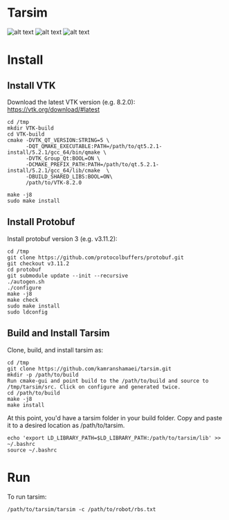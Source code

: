 # Tarsim

![alt text](https://raw.githubusercontent.com/kamranshamaei/tarsim/development/doc/pics/fanuc.png)
![alt text](https://raw.githubusercontent.com/kamranshamaei/tarsim/development/doc/pics/kuka.png)
![alt text](https://raw.githubusercontent.com/kamranshamaei/tarsim/development/doc/pics/scara.png)

# Install
## Install VTK
Download the latest VTK version (e.g. 8.2.0): https://vtk.org/download/#latest

```
cd /tmp
mkdir VTK-build
cd VTK-build
cmake -DVTK_QT_VERSION:STRING=5 \
      -DQT_QMAKE_EXECUTABLE:PATH=/path/to/qt5.2.1-install/5.2.1/gcc_64/bin/qmake \
      -DVTK_Group_Qt:BOOL=ON \
      -DCMAKE_PREFIX_PATH:PATH=/path/to/qt.5.2.1-install/5.2.1/gcc_64/lib/cmake  \
      -DBUILD_SHARED_LIBS:BOOL=ON\
      /path/to/VTK-8.2.0

make -j8
sudo make install
```

## Install Protobuf
Install protobuf version 3 (e.g. v3.11.2):

```
cd /tmp
git clone https://github.com/protocolbuffers/protobuf.git
git checkout v3.11.2
cd protobuf
git submodule update --init --recursive
./autogen.sh
./configure
make -j8
make check
sudo make install
sudo ldconfig
```

## Build and Install Tarsim
Clone, build, and install tarsim as:

```
cd /tmp
git clone https://github.com/kamranshamaei/tarsim.git
mkdir -p /path/to/build
Run cmake-gui and point build to the /path/to/build and source to /tmp/tarsim/src. Click on configure and generated twice.
cd /path/to/build
make -j8
make install
```
At this point, you'd have a tarsim folder in your build folder. Copy and paste it to a desired location as /path/to/tarsim.
```
echo 'export LD_LIBRARY_PATH=$LD_LIBRARY_PATH:/path/to/tarsim/lib' >> ~/.bashrc
source ~/.bashrc
```

# Run
To run tarsim:

```
/path/to/tarsim/tarsim -c /path/to/robot/rbs.txt
``` 
